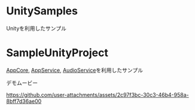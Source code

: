 # UnitySamples
Unityを利用したサンプル

# SampleUnityProject
[AppCore](https://github.com/chinpanGX/AppCore), [AppService](https://github.com/chinpanGX/AppService), [AudioService](https://github.com/chinpanGX/AudioService)を利用したサンプル

デモムービー

https://github.com/user-attachments/assets/2c97f3bc-30c3-46b4-958a-8bff7d36ae00
